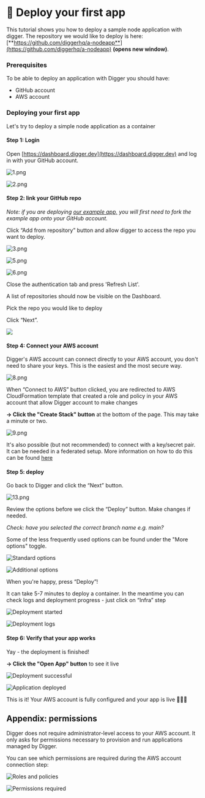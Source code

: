 # 🚀 Deploy your first app

This tutorial shows you how to deploy a sample node application with digger. The repository we would like to deploy is here: [**https://github.com/diggerhq/a-nodeapp**](https://github.com/diggerhq/a-nodeapp) **(opens new window)**.

### **Prerequisites**

To be able to deploy an application with Digger you should have:

* GitHub account
* AWS account

### **Deploying your first app**

Let's try to deploy a simple node application as a container

#### Step 1: Login

Open [https://dashboard.digger.dev](https://dashboard.digger.dev) and log in with your GitHub account.

![1.png](<../.gitbook/assets/1 (1).png>)

![2.png](<../.gitbook/assets/2 (1).png>)

#### Step 2: link your GitHub repo

_Note: if you are deploying_ [_our example app,_](https://github.com/diggerhq/a-nodeapp) _you will first need to fork the example app onto your GitHub account._

Click “Add from repository” button and allow digger to access the repo you want to deploy.

![3.png](<../.gitbook/assets/3 (1).png>)

![5.png](<../.gitbook/assets/5 (1).png>)

![6.png](../.gitbook/assets/6.png)

Close the authentication tab and press 'Refresh List'.&#x20;

A list of repositories should now be visible on the Dashboard.

Pick the repo you would like to deploy&#x20;

Click “Next”.

![](../.gitbook/assets/7.png)

#### Step 4: Connect your AWS account

Digger's AWS account can connect directly to your AWS account, you don't need to share your keys. This is the easiest and the most secure way.

![8.png](../.gitbook/assets/8.png)

When “Connect to AWS” button clicked, you are redirected to AWS CloudFormation template that created a role and policy in your AWS account that allow Digger account to make changes

**-> Click the "Create Stack" button** at the bottom of the page. This may take a minute or two.

![9.png](../.gitbook/assets/9.png)

It's also possible (but not recommended) to connect with a key/secret pair. It can be needed in a federated setup. More information on how to do this can be found [here](https://learn.digger.dev/misc/aws-keys.html)

#### Step 5: deploy

Go back to Digger and click the “Next” button.

![13.png](<../.gitbook/assets/13 (1).png>)

Review the options before we click the “Deploy” button. Make changes if needed.

_Check: have you selected the correct branch name e.g. main?_

Some of the less frequently used options can be found under the "More options" toggle.

![Standard options](../.gitbook/assets/14.png)

![Additional options](<../.gitbook/assets/15 (1).png>)

When you're happy, press “Deploy”!&#x20;

It can take 5-7 minutes to deploy a container. In the meantime you can check logs and deployment progress - just click on “Infra” step

![Deployment started](<../.gitbook/assets/16 (1).png>)

![Deployment logs](<../.gitbook/assets/17 (1).png>)

#### Step 6: Verify that your app works

Yay - the deployment is finished!

**-> Click the "Open App" button** to see it live

![Deployment successful](<../.gitbook/assets/18 (1).png>)

![Application deployed](<../.gitbook/assets/19 (1).png>)

This is it! Your AWS account is fully configured and your app is live 🎉🎉🎉

## Appendix: permissions

Digger does not require administrator-level access to your AWS account. It only asks for permissions necessary to provision and run applications managed by Digger.

You can see which permissions are required during the AWS account connection step:

![Roles and policies](../.gitbook/assets/aws-policy.png)

![Permissions required](../.gitbook/assets/aws-permissions.png)
